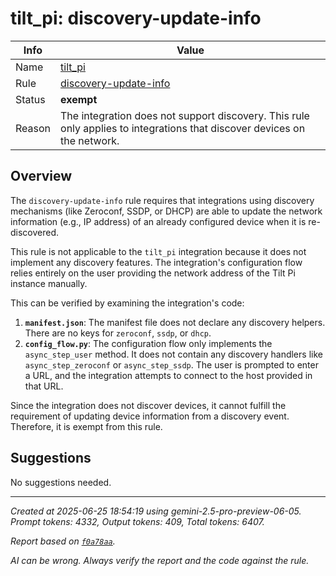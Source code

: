 # tilt_pi: discovery-update-info

| Info   | Value                                                                    |
|--------|--------------------------------------------------------------------------|
| Name   | [tilt_pi](https://www.home-assistant.io/integrations/tilt_pi/) |
| Rule   | [discovery-update-info](https://developers.home-assistant.io/docs/core/integration-quality-scale/rules/discovery-update-info)                                                     |
| Status | **exempt**                                       |
| Reason | The integration does not support discovery. This rule only applies to integrations that discover devices on the network. |

## Overview

The `discovery-update-info` rule requires that integrations using discovery mechanisms (like Zeroconf, SSDP, or DHCP) are able to update the network information (e.g., IP address) of an already configured device when it is re-discovered.

This rule is not applicable to the `tilt_pi` integration because it does not implement any discovery features. The integration's configuration flow relies entirely on the user providing the network address of the Tilt Pi instance manually.

This can be verified by examining the integration's code:
1.  **`manifest.json`**: The manifest file does not declare any discovery helpers. There are no keys for `zeroconf`, `ssdp`, or `dhcp`.
2.  **`config_flow.py`**: The configuration flow only implements the `async_step_user` method. It does not contain any discovery handlers like `async_step_zeroconf` or `async_step_ssdp`. The user is prompted to enter a URL, and the integration attempts to connect to the host provided in that URL.

Since the integration does not discover devices, it cannot fulfill the requirement of updating device information from a discovery event. Therefore, it is exempt from this rule.

## Suggestions

No suggestions needed.

---

_Created at 2025-06-25 18:54:19 using gemini-2.5-pro-preview-06-05. Prompt tokens: 4332, Output tokens: 409, Total tokens: 6407._

_Report based on [`f0a78aa`](https://github.com/home-assistant/core/tree/f0a78aadbe1ed91862f40c87da69b37962c1f0d7)._

_AI can be wrong. Always verify the report and the code against the rule._
